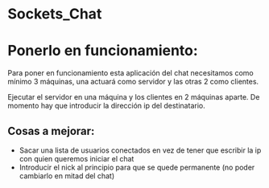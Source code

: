 # Sockets_Chat
<h1>Ponerlo en funcionamiento:</h1>
<p>Para poner en funcionamiento esta aplicación del chat necesitamos como mínimo 3 máquinas, una actuará como servidor y las otras 2 como clientes.<p>
  <p>Ejecutar el servidor en una máquina y los clientes en 2 máquinas aparte. De momento hay que introducir la dirección ip del destinatario.</p>
  <h2>Cosas a mejorar:</h2>
  <ul>
 <li>Sacar una lista de usuarios conectados en vez de tener que escribir la ip con quien queremos iniciar el chat</li>
  <li>Introducir el nick al principio para que se quede permanente (no poder cambiarlo en mitad del chat)</li>
</ul>
